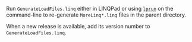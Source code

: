 Run `GenerateLoadFiles.linq` either in LINQPad or using [`lprun`][lprun] on
the command-line to re-generate `MoreLinq*.linq` files in the parent
directory.

When a new release is available, add its version number to
`GenerateLoadFiles.linq`.


[lprun]: https://www.linqpad.net/lprun.aspx
